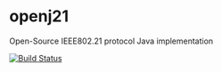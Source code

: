 openj21
=======

Open-Source IEEE802.21 protocol Java implementation

[![Build Status](https://drone.io/github.com/pires/openj21/status.png)](https://drone.io/github.com/pires/openj21/latest)
